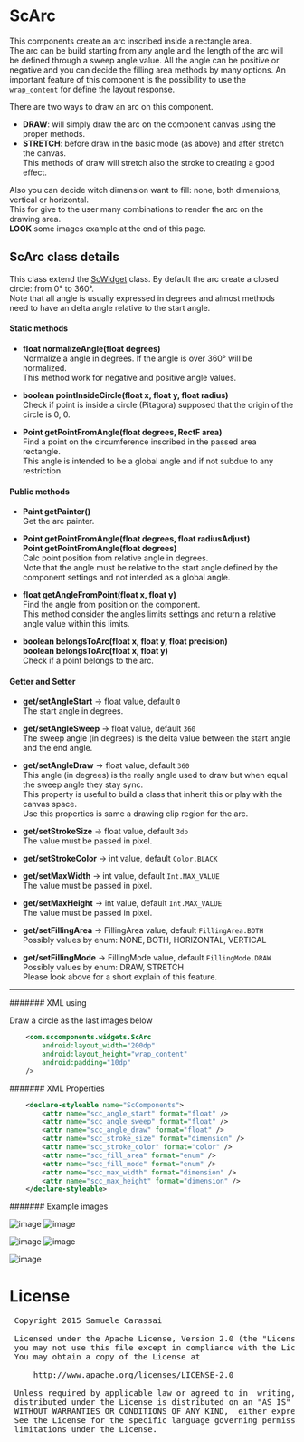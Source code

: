 # ScArc
This components create an arc inscribed inside a rectangle area.<br />
The arc can be build starting from any angle and the length of the arc will be defined through a sweep angle value.
All the angle can be positive or negative and you can decide the filling area methods by many options.
An important feature of this component is the possibility to use the <code>wrap_content</code> for define the layout response.

There are two ways to draw an arc on this component.
- **DRAW**: will simply draw the arc on the component canvas using the proper methods.
- **STRETCH**: before draw in the basic mode (as above) and after stretch the canvas.<br />
This methods of draw will stretch also the stroke to creating a good effect.

Also you can decide witch dimension want to fill: none, both dimensions, vertical or horizontal.<br />
This for give to the user many combinations to render the arc on the drawing area.<br />
**LOOK** some images example at the end of this page.


## ScArc class details
This class extend the [ScWidget](ScWidget) class.
By default the arc create a closed circle: from 0° to 360°.<br />
Note that all angle is usually expressed in degrees and almost methods need to have an delta angle relative to the start angle.

#### Static methods

- **float normalizeAngle(float degrees)**<br />
Normalize a angle in degrees.
If the angle is over 360° will be normalized.<br />
This method work for negative and positive angle values.

- **boolean pointInsideCircle(float x, float y, float radius)**<br />
Check if point is inside a circle (Pitagora) supposed that the origin of the circle is 0, 0.

- **Point getPointFromAngle(float degrees, RectF area)**<br />
Find a point on the circumference inscribed in the passed area rectangle.<br />
This angle is intended to be a global angle and if not subdue to any restriction.


#### Public methods

- **Paint getPainter()**<br />
Get the arc painter.

- **Point getPointFromAngle(float degrees, float radiusAdjust)**<br />
**Point getPointFromAngle(float degrees)**<br />
Calc point position from relative angle in degrees.<br />
Note that the angle must be relative to the start angle defined by the component settings and not intended as a global angle.

- **float getAngleFromPoint(float x, float y)**<br />
Find the angle from position on the component.<br />
This method consider the angles limits settings and return a relative angle value within this limits.

- **boolean belongsToArc(float x, float y, float precision)**<br />
**boolean belongsToArc(float x, float y)**<br />
Check if a point belongs to the arc.


#### Getter and Setter
- **get/setAngleStart**  -> float value, default <code>0</code><br />
The start angle in degrees.

- **get/setAngleSweep**  -> float value, default <code>360</code><br />
The sweep angle (in degrees) is the delta value between the start angle and the end angle.

- **get/setAngleDraw**  -> float value, default <code>360</code><br />
This angle (in degrees) is the really angle used to draw but when equal the sweep angle they stay sync.<br />
This property is useful to build a class that inherit this or play with the canvas space.<br />
Use this properties is same a drawing clip region for the arc.

- **get/setStrokeSize**  -> float value, default <code>3dp</code><br />
The value must be passed in pixel.

- **get/setStrokeColor**  -> int value, default <code>Color.BLACK</code><br />
- **get/setMaxWidth**  -> int value, default <code>Int.MAX_VALUE</code><br />
The value must be passed in pixel.

- **get/setMaxHeight**  -> int value, default <code>Int.MAX_VALUE</code><br />
The value must be passed in pixel.

- **get/setFillingArea**  -> FillingArea value, default <code>FillingArea.BOTH</code><br />
Possibly values by enum: NONE, BOTH, HORIZONTAL, VERTICAL

- **get/setFillingMode**  -> FillingMode value, default <code>FillingMode.DRAW</code><br />
Possibly values by enum: DRAW, STRETCH<br />
Please look above for a short explain of this feature.


---
####### XML using

Draw a circle as the last images below
```xml
    <com.sccomponents.widgets.ScArc
        android:layout_width="200dp"
        android:layout_height="wrap_content"
        android:padding="10dp"
    />
```

####### XML Properties
```xml
    <declare-styleable name="ScComponents">
        <attr name="scc_angle_start" format="float" />
        <attr name="scc_angle_sweep" format="float" />
        <attr name="scc_angle_draw" format="float" />
        <attr name="scc_stroke_size" format="dimension" />
        <attr name="scc_stroke_color" format="color" />
        <attr name="scc_fill_area" format="enum" />
        <attr name="scc_fill_mode" format="enum" />
        <attr name="scc_max_width" format="dimension" />
        <attr name="scc_max_height" format="dimension" />
    </declare-styleable>
```

####### Example images

![image](https://github.com/Paroca72/sc-widgets/blob/master/raw/scarc/1.jpg)
![image](https://github.com/Paroca72/sc-widgets/blob/master/raw/scarc/2.jpg)

![image](https://github.com/Paroca72/sc-widgets/blob/master/raw/scarc/3.jpg)
![image](https://github.com/Paroca72/sc-widgets/blob/master/raw/scarc/4.jpg)

![image](https://github.com/Paroca72/sc-widgets/blob/master/raw/scarc/5.jpg)



# License
<pre>
 Copyright 2015 Samuele Carassai

 Licensed under the Apache License, Version 2.0 (the "License");
 you may not use this file except in compliance with the License.
 You may obtain a copy of the License at

     http://www.apache.org/licenses/LICENSE-2.0

 Unless required by applicable law or agreed to in  writing, software
 distributed under the License is distributed on an "AS IS" BASIS,
 WITHOUT WARRANTIES OR CONDITIONS OF ANY KIND,  either express or implied.
 See the License for the specific language governing permissions and
 limitations under the License.
</pre>
